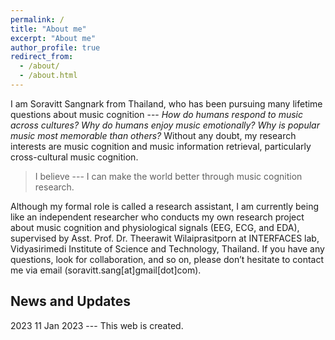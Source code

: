 ```yaml
---
permalink: /
title: "About me"
excerpt: "About me"
author_profile: true
redirect_from: 
  - /about/
  - /about.html
---
```

I am Soravitt Sangnark from Thailand, who has been pursuing many lifetime questions about music cognition --- *How do humans respond to music across cultures?* *Why do humans enjoy music emotionally?* *Why is popular music most memorable than others?* Without any doubt, my research interests are music cognition and music information retrieval, particularly cross-cultural music cognition.

> I believe --- I can make the world better through music cognition research.

Although my formal role is called a research assistant, I am currently being like an independent researcher who conducts my own research project about music cognition and physiological signals (EEG, ECG, and EDA), supervised by Asst. Prof. Dr. Theerawit Wilaiprasitporn at INTERFACES lab, Vidyasirimedi Institute of Science and Technology, Thailand. If you have any questions, look for collaboration, and so on, please don’t hesitate to contact me via email (soravitt.sang[at]gmail[dot]com).

## News and Updates

2023
11 Jan 2023 --- This web is created.


